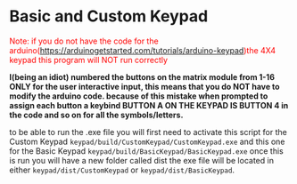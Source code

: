 # Basic and Custom Keypad
<span style='color: red;'>Note: if you do not have the code for the arduino(https://arduinogetstarted.com/tutorials/arduino-keypad)the 4X4 keypad this program will NOT run correctly</span>
 
**I(being an idiot) numbered the buttons on the matrix module from 1-16 ONLY for the user interactive input, this means that you do NOT have to modify the arduino code. because of this mistake when prompted to assign each button a keybind  BUTTON A ON THE KEYPAD IS BUTTON 4 in the code and so on for all the symbols/letters.**

to be able to run the .exe file you will first need to activate this script for the Custom Keypad
``keypad/build/CustomKeypad/CustomKeypad.exe`` and this one for the Basic Keypad ``keypad/build/BasicKeypad/BasicKeypad.exe`` once this is run  you will have a new folder called dist the exe file will be located in either ``keypad/dist/CustomKeypad`` or ``keypad/dist/BasicKeypad``.